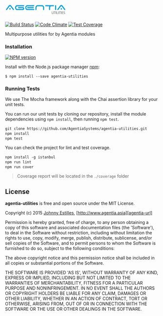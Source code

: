 
![logo][logo-url]
---
[![Build Status][travis-badge]][travis-url]
[![Code Climate][gpa-badge]][codeclimate-url]
[![Test Coverage][coverage-badge]][codeclimate-url]

Multipurpose utilities for by Agentia modules

### Installation

[![NPM version][npm-badge]][npm-url]

Install with the Node.js package manager [npm][npm-url]:

    $ npm install --save agentia-utilities

### Running Tests

We use The Mocha framework along with the Chai assertion library for your unit tests.

You can run our unit tests by cloning our repository, install the module dependencies using `npm install`, then running `npm test`.

    git clone https://github.com/AgentiaSystems/agentia-utilities.git
    npm install
    npm test

You can check the project for lint and test coverage.

    npm install -g istanbul
    npm run lint
    npm run cover

> Coverage report will be located in the `./coverage` folder

## License
**agentia-utilities** is free and open source under the MIT License.

Copyright (c) 2015 [Johnny Estilles][jme-url], [http://www.agentia.asia][agentia-url]


Permission is hereby granted, free of charge, to any person obtaining a copy of this software and associated documentation files (the 'Software'), to deal in the Software without restriction, including without limitation the rights to use, copy, modify, merge, publish, distribute, sublicense, and/or sell copies of the Software, and to permit persons to whom the Software is furnished to do so, subject to the following conditions:

The above copyright notice and this permission notice shall be included in all copies or substantial portions of the Software.

THE SOFTWARE IS PROVIDED 'AS IS', WITHOUT WARRANTY OF ANY KIND, EXPRESS OR IMPLIED, INCLUDING BUT NOT LIMITED TO THE WARRANTIES OF MERCHANTABILITY, FITNESS FOR A PARTICULAR PURPOSE AND NONINFRINGEMENT. IN NO EVENT SHALL THE AUTHORS OR COPYRIGHT HOLDERS BE LIABLE FOR ANY CLAIM, DAMAGES OR OTHER LIABILITY, WHETHER IN AN ACTION OF CONTRACT, TORT OR OTHERWISE, ARISING FROM, OUT OF OR IN CONNECTION WITH THE SOFTWARE OR THE USE OR OTHER DEALINGS IN THE SOFTWARE.

[agentia-url]: http://www.agentia.asia
[jme-url]: https://github.com/JohnnyEstilles
[logo-url]: media/logo.png

[npm-url]: https://www.npmjs.com/package/agentia-utilities
[npm-badge]: https://badge.fury.io/js/agentia-utilities.png

[travis-url]: https://travis-ci.org/AgentiaSystems/agentia-utilities
[travis-badge]: https://travis-ci.org/AgentiaSystems/agentia-utilities.svg?branch=master

[codeclimate-url]: https://codeclimate.com/github/AgentiaSystems/agentia-utilities
[gpa-badge]: https://codeclimate.com/github/AgentiaSystems/agentia-utilities/badges/gpa.svg
[coverage-badge]: https://codeclimate.com/github/AgentiaSystems/agentia-utilities/badges/coverage.svg
